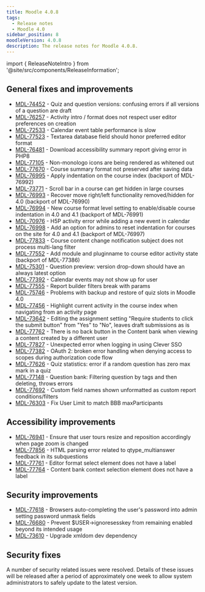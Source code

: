 ```yaml
---
title: Moodle 4.0.8
tags:
  - Release notes
  - Moodle 4.0
sidebar_position: 8
moodleVersion: 4.0.8
description: The release notes for Moodle 4.0.8.
---
```


import { ReleaseNoteIntro } from '@site/src/components/ReleaseInformation';

<ReleaseNoteIntro releaseName={frontMatter.moodleVersion} />

## General fixes and improvements
<!-- cspell:disable -->
- [MDL-74452](https://tracker.moodle.org/browse/MDL-74452) - Quiz and question versions: confusing errors if all versions of a question are draft
- [MDL-76257](https://tracker.moodle.org/browse/MDL-76257) - Activity intro / format does not respect user editor preferences on creation
- [MDL-72533](https://tracker.moodle.org/browse/MDL-72533) - Calendar event table performance is slow
- [MDL-77523](https://tracker.moodle.org/browse/MDL-77523) - Textarea database field should honor preferred editor format
- [MDL-76481](https://tracker.moodle.org/browse/MDL-76481) - Download accessibility summary report giving error in PHP8
- [MDL-77105](https://tracker.moodle.org/browse/MDL-77105) - Non-monologo icons are being rendered as whitened out
- [MDL-77670](https://tracker.moodle.org/browse/MDL-77670) - Course summary format not preserved after saving data
- [MDL-76995](https://tracker.moodle.org/browse/MDL-76995) - Apply indentation on the course index (backport of MDL-76992)
- [MDL-73771](https://tracker.moodle.org/browse/MDL-73771) - Scroll bar in a course can get hidden in large courses
- [MDL-76993](https://tracker.moodle.org/browse/MDL-76993) - Recover move right/left functionality removed/hidden for 4.0 (backport of MDL-76990)
- [MDL-76994](https://tracker.moodle.org/browse/MDL-76994) - New course format level setting to enable/disable course indentation in 4.0 and 4.1 (backport of MDL-76991)
- [MDL-70976](https://tracker.moodle.org/browse/MDL-70976) - H5P activity error while adding a new event in calendar
- [MDL-76998](https://tracker.moodle.org/browse/MDL-76998) - Add an option for admins to reset indentation for courses on the site for 4.0 and 4.1 (backport of MDL-76997)
- [MDL-77833](https://tracker.moodle.org/browse/MDL-77833) - Course content change notification subject does not process multi-lang filter
- [MDL-77552](https://tracker.moodle.org/browse/MDL-77552) - Add module and pluginname to course editor activity state (backport of MDL-77386)
- [MDL-75301](https://tracker.moodle.org/browse/MDL-75301) - Question preview: version drop-down should have an always latest option
- [MDL-77392](https://tracker.moodle.org/browse/MDL-77392) - Calendar events may not show up for user
- [MDL-77555](https://tracker.moodle.org/browse/MDL-77555) - Report builder filters break with params
- [MDL-75746](https://tracker.moodle.org/browse/MDL-75746) - Problems with backup and restore of quiz slots in Moodle 4.0
- [MDL-77456](https://tracker.moodle.org/browse/MDL-77456) - Highlight current activity in the course index when navigating from an activity page
- [MDL-73642](https://tracker.moodle.org/browse/MDL-73642) - Editing the assignment setting "Require students to click the submit button" from "Yes" to "No", leaves draft submissions as is
- [MDL-77762](https://tracker.moodle.org/browse/MDL-77762) - There is no back button in the Content bank when viewing a content created by a different user
- [MDL-77827](https://tracker.moodle.org/browse/MDL-77827) - Unexpected error when logging in using Clever SSO
- [MDL-77382](https://tracker.moodle.org/browse/MDL-77382) - OAuth 2: broken error handling when denying access to scopes during authorization code flow
- [MDL-77626](https://tracker.moodle.org/browse/MDL-77626) - Quiz statistics: error if a random question has zero max mark in a quiz
- [MDL-77148](https://tracker.moodle.org/browse/MDL-77148) - Question bank: Filtering question by tags and then deleting, throws errors
- [MDL-77692](https://tracker.moodle.org/browse/MDL-77692) - Custom field names shown unformatted as custom report conditions/filters
- [MDL-76303](https://tracker.moodle.org/browse/MDL-76303) - Fix User Limit to match BBB maxParticipants
<!-- cspell:enable -->

## Accessibility improvements
<!-- cspell:disable -->
- [MDL-76941](https://tracker.moodle.org/browse/MDL-76941) - Ensure that user tours resize and reposition accordingly when page zoom is changed
- [MDL-77856](https://tracker.moodle.org/browse/MDL-77856) - HTML parsing error related to qtype_multianswer feedback in its subquestions
- [MDL-77761](https://tracker.moodle.org/browse/MDL-77761) - Editor format select element does not have a label
- [MDL-77764](https://tracker.moodle.org/browse/MDL-77764) - Content bank context selection element does not have a label
<!-- cspell:enable -->

## Security improvements
<!-- cspell:disable -->
- [MDL-77618](https://tracker.moodle.org/browse/MDL-77618) - Browsers auto-completing the user's password into admin setting password unmask fields
- [MDL-76680](https://tracker.moodle.org/browse/MDL-76680) - Prevent $USER->ignoresesskey from remaining enabled beyond its intended usage
- [MDL-73610](https://tracker.moodle.org/browse/MDL-73610) - Upgrade xmldom dev dependency
<!-- cspell:enable -->

## Security fixes

A number of security related issues were resolved. Details of these issues will be released after a period of approximately one week to allow system administrators to safely update to the latest version.
